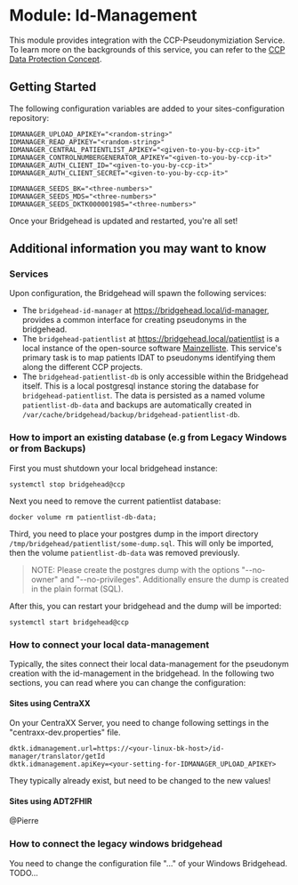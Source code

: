 # Module: Id-Management
This module provides integration with the CCP-Pseudonymiziation Service. To learn more on the backgrounds of this service, you can refer to the [CCP Data Protection Concept](https://dktk.dkfz.de/klinische-plattformen/documents-download).

## Getting Started
The following configuration variables are added to your sites-configuration repository:

```
IDMANAGER_UPLOAD_APIKEY="<random-string>"
IDMANAGER_READ_APIKEY="<random-string>"
IDMANAGER_CENTRAL_PATIENTLIST_APIKEY="<given-to-you-by-ccp-it>"
IDMANAGER_CONTROLNUMBERGENERATOR_APIKEY="<given-to-you-by-ccp-it>"
IDMANAGER_AUTH_CLIENT_ID="<given-to-you-by-ccp-it>"
IDMANAGER_AUTH_CLIENT_SECRET="<given-to-you-by-ccp-it>"

IDMANAGER_SEEDS_BK="<three-numbers>"
IDMANAGER_SEEDS_MDS="<three-numbers>"
IDMANAGER_SEEDS_DKTK000001985="<three-numbers>"
```

Once your Bridgehead is updated and restarted, you're all set!

## Additional information you may want to know
### Services

Upon configuration, the Bridgehead will spawn the following services:

- The `bridgehead-id-manager` at https://bridgehead.local/id-manager, provides a common interface for creating pseudonyms in the bridgehead.
- The `bridgehead-patientlist` at https://bridgehead.local/patientlist is a local instance of the open-source software [Mainzelliste](https://mainzelliste.de). This service's primary task is to map patients IDAT to pseudonyms identifying them along the different CCP projects.
- The `bridgehead-patientlist-db` is only accessible within the Bridgehead itself. This is a local postgresql instance storing the database for `bridgehead-patientlist`. The data is persisted as a named volume `patientlist-db-data` and backups are automatically created in `/var/cache/bridgehead/backup/bridgehead-patientlist-db`.

### How to import an existing database (e.g from Legacy Windows or from Backups)
First you must shutdown your local bridgehead instance:
```
systemctl stop bridgehead@ccp
```

Next you need to remove the current patientlist database:
```
docker volume rm patientlist-db-data;
```

Third, you need to place your postgres dump in the import directory `/tmp/bridgehead/patientlist/some-dump.sql`. This will only be imported, then the volume `patientlist-db-data` was removed previously. 
> NOTE: Please create the postgres dump with the options "--no-owner" and "--no-privileges". Additionally ensure the dump is created in the plain format (SQL).

After this, you can restart your bridgehead and the dump will be imported:
```
systemctl start bridgehead@ccp
```

### How to connect your local data-management
Typically, the sites connect their local data-management for the pseudonym creation with the id-management in the bridgehead. In the following two sections, you can read where you can change the configuration:
#### Sites using CentraXX
On your CentraXX Server, you need to change following settings in the "centraxx-dev.properties" file.
```
dktk.idmanagement.url=https://<your-linux-bk-host>/id-manager/translator/getId
dktk.idmanagement.apiKey=<your-setting-for-IDMANAGER_UPLOAD_APIKEY>
```
They typically already exist, but need to be changed to the new values!
#### Sites using ADT2FHIR
@Pierre


### How to connect the legacy windows bridgehead
You need to change the configuration file "..." of your Windows Bridgehead. TODO... 
